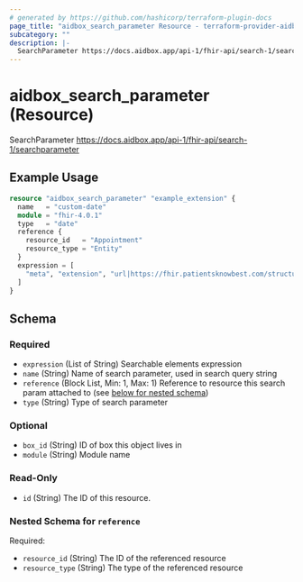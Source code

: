 ```yaml
---
# generated by https://github.com/hashicorp/terraform-plugin-docs
page_title: "aidbox_search_parameter Resource - terraform-provider-aidbox"
subcategory: ""
description: |-
  SearchParameter https://docs.aidbox.app/api-1/fhir-api/search-1/searchparameter
---
```


# aidbox_search_parameter (Resource)

SearchParameter https://docs.aidbox.app/api-1/fhir-api/search-1/searchparameter

## Example Usage

```terraform
resource "aidbox_search_parameter" "example_extension" {
  name   = "custom-date"
  module = "fhir-4.0.1"
  type   = "date"
  reference {
    resource_id   = "Appointment"
    resource_type = "Entity"
  }
  expression = [
    "meta", "extension", "url|https://fhir.patientsknowbest.com/structuredefinition/custom-date", "valueDateTime"
  ]
}
```

<!-- schema generated by tfplugindocs -->
## Schema

### Required

- `expression` (List of String) Searchable elements expression
- `name` (String) Name of search parameter, used in search query string
- `reference` (Block List, Min: 1, Max: 1) Reference to resource this search param attached to (see [below for nested schema](#nestedblock--reference))
- `type` (String) Type of search parameter

### Optional

- `box_id` (String) ID of box this object lives in
- `module` (String) Module name

### Read-Only

- `id` (String) The ID of this resource.

<a id="nestedblock--reference"></a>
### Nested Schema for `reference`

Required:

- `resource_id` (String) The ID of the referenced resource
- `resource_type` (String) The type of the referenced resource


